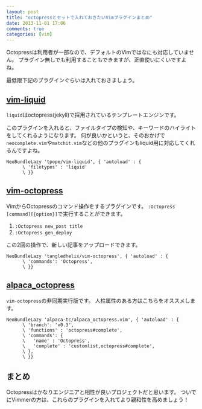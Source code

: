 ```yaml
---
layout: post
title: "octopressとセットで入れておきたいVimプラグインまとめ"
date: 2013-11-01 17:06
comments: true
categories: [vim]
---
```


Octopressは利用者が一部なので、デフォルトのVimではなにも対応していません。
プラグイン無しでも利用することもできますが、正直使いにくいですよね。

最低限下記のプラグインぐらいは入れておきましょう。

## [vim-liquid](https://github.com/tpope/vim-liquid)

`liquid`はoctopress(jekyll)で採用されているテンプレートエンジンです。

このプラグインを入れると、ファイルタイプの検知や、キーワードのハイライトをしてくれるようになります。
何が良いかというと、そのおかげで`neocomplete.vim`や`matchit.vim`などの他のプラグインもliquid用に対応してくれるんですよね。

```vim
NeoBundleLazy 'tpope/vim-liquid', { 'autoload' : {
      \ 'filetypes' : 'liquid'
      \ }}
```

## [vim-octopress](https://github.com/tangledhelix/vim-octopress)

VimからOctopressのコマンド操作をするプラグインです。
`:Octopress [command][{option}]`で実行することができます。

1. `:Octopress new_post title`
2. `:Octopress gen_deploy`

この2回の操作で、新しい記事をアップロードできます。

```vim
NeoBundleLazy 'tangledhelix/vim-octopress', { 'autoload' : {
      \ 'commands': 'Octopress',
      \ }}
```

## [alpaca_octopress](https://github.com/alpaca-tc/alpaca_octopress.vim)

`vim-octopress`の非同期実行版です。
人柱属性のある方はこちらをオススメします。

```vim
NeoBundleLazy 'alpaca-tc/alpaca_octopress.vim', { 'autoload' : {
      \ 'branch': 'v0.3',
      \ 'functions' : 'octopress#complete',
      \ 'commands': {
      \   'name' : 'Octopress',
      \   'complete' : 'customlist,octopress#complete',
      \ },
      \ }}
```

## まとめ

Octopressはかなりエンジニアと相性が良いプロジェクトだと思います。
ついでにVimmerの方は、これらのプラグインを入れてより親和性を高めましょう！
